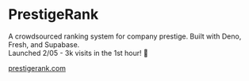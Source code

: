 # PrestigeRank

A crowdsourced ranking system for company prestige. Built with Deno, Fresh, and
Supabase.\
Launched 2/05 - 3k visits in the 1st hour! 🚀

[prestigerank.com](https://prestigerank.com)
